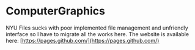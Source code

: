 # ComputerGraphics
NYU Files sucks with poor implemented file management and unfriendly interface so I have to migrate all the works here.
The website is available here: [https://pages.github.com/](https://pages.github.com/)

